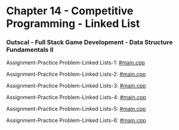 # Chapter 14 - Competitive Programming - Linked List

### Outscal - Full Stack Game Development - Data Structure Fundamentals II

Assignment-Practice Problem-Linked Lists-1: [#main.cpp](https://replit.com/@outscal1/SwapNodesInPairsE-developerswork#main.cpp)

Assignment-Practice Problem-Linked Lists-2: [#main.cpp](https://replit.com/@outscal1/RemoveDuplicatesFromSortedListE-developerswork#main.cpp)

Assignment-Practice Problem-Linked Lists-3: [#main.cpp](https://replit.com/@outscal1/PalindromeLinkedListE-developerswork#main.cpp)

Assignment-Practice Problem-Linked Lists-4: [#main.cpp](https://replit.com/@outscal1/OddEvenLinkedListM-developerswork#main.cpp)

Assignment-Practice Problem-Linked Lists-5: [#main.cpp](https://replit.com/@outscal1/PartitionListM-developerswork#main.cpp)

Assignment-Practice Problem-Linked Lists-6: [#main.cpp](https://replit.com/@outscal1/ReverseNodesIn-k-GroupH-developerswork#main.cpp)
